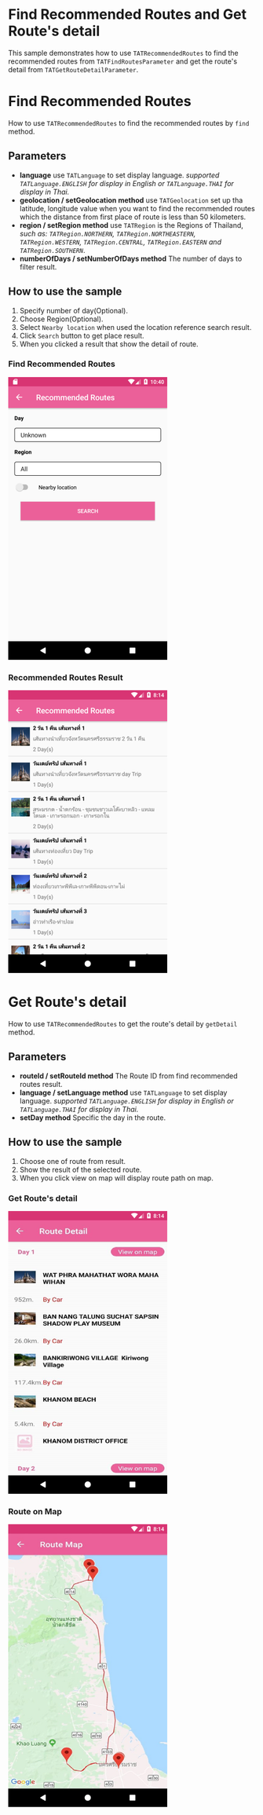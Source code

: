 # Find Recommended Routes and Get Route's detail 

This sample demonstrates how to use `TATRecommendedRoutes` to find the recommended routes from `TATFindRoutesParameter` and get the route's detail from `TATGetRouteDetailParameter`.

# Find Recommended Routes
How to use `TATRecommendedRoutes` to find the recommended routes by `find` method.
## Parameters
 * **language** use `TATLanguage` to set display language. *supported `TATLanguage.ENGLISH` for display in English or `TATLanguage.THAI` for display in Thai.*
 * **geolocation / setGeolocation method** use `TATGeolocation` set up tha latitude, longitude value when you want to find the recommended routes which the distance from first place of route is less than 50 kilometers.
 * **region / setRegion method** use `TATRegion` is the Regions of Thailand, *such as: `TATRegion.NORTHERN`, `TATRegion.NORTHEASTERN`, `TATRegion.WESTERN`, `TATRegion.CENTRAL`, `TATRegion.EASTERN` and `TATRegion.SOUTHERN`*.
 * **numberOfDays / setNumberOfDays method** The number of days to filter result.

## How to use the sample
 1. Specify number of day(Optional).
 2. Choose Region(Optional).
 3. Select `Nearby location` when used the location reference search result.
 4. Click `Search` button to get place result.
 5. When you clicked a result that show the detail of route.

### Find Recommended Routes
![](RecommendedRouteSearch_Android.png)

### Recommended Routes Result
![](RecommendedRouteList_Android.png)

# Get Route's detail
How to use `TATRecommendedRoutes` to get the route's detail by `getDetail` method.
## Parameters
 * **routeId / setRouteId method** The Route ID from find recommended routes result.
 * **language / setLanguage method** use `TATLanguage` to set display language. *supported `TATLanguage.ENGLISH` for display in English or `TATLanguage.THAI` for display in Thai.*
 * **setDay method** Specific the day in the route.

## How to use the sample
 1. Choose one of route from result.
 2. Show the result of the selected route.
 3. When you click view on map will display route path on map.

### Get Route's detail
![](RecommendedRouteDetail_Android.png)

### Route on Map
![](RecommendedRouteMap_Android.png)
